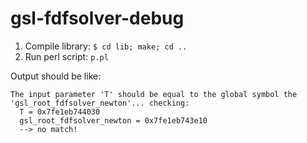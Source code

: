 # gsl-fdfsolver-debug

1. Compile library: `$ cd lib; make; cd ..`
2. Run perl script: `p.pl`

Output should be like:

```
The input parameter 'T' should be equal to the global symbol the  'gsl_root_fdfsolver_newton'... checking:
  T = 0x7fe1eb744030
  gsl_root_fdfsolver_newton = 0x7fe1eb743e10
  --> no match!
```
  
